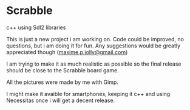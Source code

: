 # Scrabble
c++ using Sdl2 libraries

This is just a new project i am working on.
Code could be improved, no questions, but i am doing it for fun.
Any suggestions would be greatly appreciated though (maxime.p.jolly@gmail.com)

I am trying to make it as much realistic as possible so the final release should be close to the Scrabble board game.

All the pictures were made by me with Gimp.

I might make it avaible for smartphones, keeping it c++ and using Necessitas once i will get a decent release.
